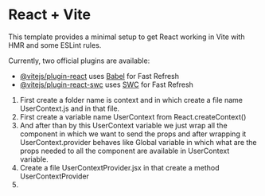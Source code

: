 # React + Vite

This template provides a minimal setup to get React working in Vite with HMR and some ESLint rules.

Currently, two official plugins are available:

- [@vitejs/plugin-react](https://github.com/vitejs/vite-plugin-react/blob/main/packages/plugin-react/README.md) uses [Babel](https://babeljs.io/) for Fast Refresh
- [@vitejs/plugin-react-swc](https://github.com/vitejs/vite-plugin-react-swc) uses [SWC](https://swc.rs/) for Fast Refresh

1. First create a folder name is context and in which create a file name UserContext.js and in that file.
2. First create a variable name UserContext from React.createContext()
3. And after than by this UserContext variable we just wrap all the component in which we want to send the props and after wrapping it UserContext.provider behaves like Global variable in which what are the props needed to all the component are available in UserContext variable.
4. Create a file UserContextProvider.jsx in that create a method UserContextProvider
5.
